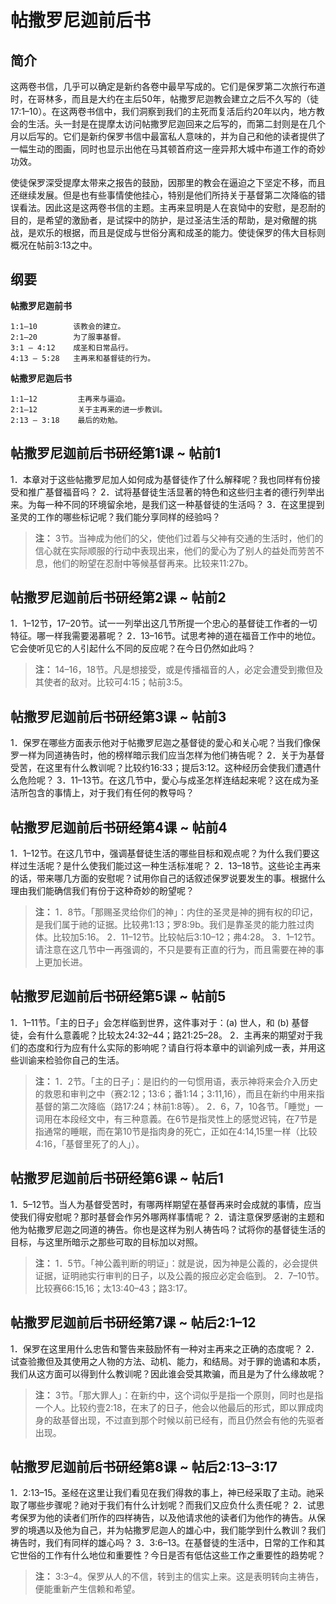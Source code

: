 # 帖撒罗尼迦前后书

## 简介

这两卷书信，几乎可以确定是新约各卷中最早写成的。它们是保罗第二次旅行布道时，在哥林多，而且是大约在主后50年，帖撒罗尼迦教会建立之后不久写的（徒17:1–10）。在这两卷书信中，我们洞察到我们的主死而复活后约20年以内，地方教会的生活。头一封是在提摩太访问帖撒罗尼迦回来之后写的，而第二封则是在几个月以后写的。它们是新约保罗书信中最富私人意味的，并为自己和他的读者提供了一幅生动的图画，同时也显示出他在马其顿首府这一座异邦大城中布道工作的奇妙功效。

使徒保罗深受提摩太带来之报告的鼓励，因那里的教会在逼迫之下坚定不移，而且还继续发展。但是也有些事情使他挂心，特别是他们所持关于基督第二次降临的错误看法。因此这是这两卷书信的主题。主再来显明是人在哀恸中的安慰，是忍耐的目的，是希望的激励者，是试探中的防护，是过圣洁生活的帮助，是对儆醒的挑战，是欢乐的根据，而且是促成与世俗分离和成圣的能力。使徒保罗的伟大目标则概况在帖前3:13之中。

## 纲要

**帖撒罗尼迦前书**

	1:1–10        该教会的建立。
	2:1–20        为了服事基督。
	3:1 – 4:12    成圣和日常品行。
	4:13 – 5:28   主再来和基督徒的行为。

**帖撒罗尼迦后书**

	1:1–12         主再来与逼迫。
	2:1–12         关于主再来的进一步教训。
	2:13 – 3:18    最后的劝勉。

## 帖撒罗尼迦前后书研经第1课 ~ 帖前1

1．本章对于这些帖撒罗尼加人如何成为基督徒作了什么解释呢？我也同样有份接受和推广基督福音吗？
2．试将基督徒生活显著的特色和这些归主者的德行列举出来。为每一种不同的环境留余地，是我们这一种基督徒的生活吗？
3．在这里提到圣灵的工作的哪些标记呢？我们能分享同样的经验吗？

> **注：** 3节。当神成为他们的父，使他们过着与父神有交通的生活时，他们的信心就在实际顺服的行动中表现出来，他们的愛心为了别人的益处而劳苦不息，他们的盼望在忍耐中等候基督再来。比较来11:27b。

## 帖撒罗尼迦前后书研经第2课 ~ 帖前2

1．1–12节，17–20节。试一一列举出这几节所提一个忠心的基督徒工作者的一切特征。哪一样我需要渴慕呢？
2．13–16节。试思考神的道在福音工作中的地位。它会使听见它的人引起什么不同的反应呢？在今日仍然如此吗？

> **注：** 14–16，18节。凡是想接受，或是传播福音的人，必定会遭受到撒但及其使者的敌对。比较可4:15；帖前3:5。

## 帖撒罗尼迦前后书研经第3课 ~ 帖前3

1．保罗在哪些方面表示他对于帖撒罗尼迦之基督徒的愛心和关心呢？当我们像保罗一样为同道祷告时，他的榜样暗示我们应当怎样为他们祷告呢？
2．关于为基督受苦，在这里有什么教训呢？比较约16:33；提后3:12。这种经历会使我们遭遇什么危险呢？
3．11–13节。在这几节中，愛心与成圣怎样连结起来呢？这在成为圣洁所包含的事情上，对于我们有任何的教导吗？

## 帖撒罗尼迦前后书研经第4课 ~ 帖前4

1．1–12节。在这几节中，强调基督徒生活的哪些目标和观点呢？为什么我们要这样过生活呢？是什么使我们能过这一种生活标准呢？
2．13–18节。这些论主再来的话，带来哪几方面的安慰呢？试用你自己的话叙述保罗说要发生的事。根据什么理由我们能确信我们有份于这种奇妙的盼望呢？

> **注：**
> 1．8节。「那赐圣灵给你们的神」：内住的圣灵是神的拥有权的印记，是我们属于祂的证据。比较弗1:13；罗8:9b。我们是靠圣灵的能力胜过肉体。比较加5:16。
> 2．11–12节。比较帖后3:10–12；弗4:28。
> 3．1–12节。请注意在这几节中一再强调的，不只是要有正直的行为，而且需要在神的事上更加长进。

## 帖撒罗尼迦前后书研经第5课 ~ 帖前5

1．1–11节。「主的日子」会怎样临到世界，这件事对于：(a) 世人，和 (b) 基督徒，会有什么意義呢？比较太24:32–44；路21:25–28。
2．主再来的期望对于我们的态度和行为应有什么实际的影响呢？请自行将本章中的训谕列成一表，并用这些训谕来检验你自己的生活。

> **注：**
> 1．2节。「主的日子」：是旧约的一句惯用语，表示神将来会介入历史的救恩和审判之中（赛2:12；13:6；番1:14；3:11,16），而且在新约中用来指基督的第二次降临（路17:24；林前1:8等）。
> 2．6，7，10各节。「睡觉」一词用在本段经文中，有三种意義。在6节是指灵性上的感觉迟钝，在7节是指通常的睡眠，而在第10节是指肉身的死亡，正如在4:14,15里一样（比较4:16，「基督里死了的人」）。

## 帖撒罗尼迦前后书研经第6课 ~ 帖后1

1．5–12节。当人为基督受苦时，有哪两样期望在基督再来时会成就的事情，应当使我们得安慰呢？那时基督会作另外哪两样事情呢？
2．请注意保罗感谢的主题和他为帖撒罗尼迦之同道的祷告。你也是这样为别人祷告吗？试将你的基督徒生活的目标，与这里所暗示之那些可取的目标加以对照。

> **注：**
> 1．5节。「神公義判断的明证」：就是说，因为神是公義的，必会提供证据，证明祂实行审判的日子，以及公義的报应必定会临到。
> 2．7–10节。比较赛66:15,16；太13:40–43；路3:17。

## 帖撒罗尼迦前后书研经第7课 ~ 帖后2:1–12

1．保罗在这里用什么忠告和警告来鼓励怀有一种对主再来之正确的态度呢？
2．试查验撒但及其使用之人物的方法、动机、能力，和结局。对于罪的诡谲和本质，我们从这方面可以得到什么教训呢？因此谁会受其欺骗，而且是为了什么缘故呢？

> **注：** 3节。「那大罪人」：在新约中，这个词似乎是指一个原则，同时也是指一个人。比较约壹2:18，在末了的日子，他会以他最后的形式，即以罪成肉身的敌基督出现，不过直到那个时候以前已经有，而且仍然会有他的先驱者出现。

## 帖撒罗尼迦前后书研经第8课 ~ 帖后2:13–3:17

1．2:13–15。圣经在这里让我们看见在我们得救的事上，神已经采取了主动。祂采取了哪些步骤呢？祂对于我们有什么计划呢？而我们又应负什么责任呢？
2．试思考保罗为他的读者们所作的四样祷告，以及他请求他的读者们为他作的祷告。从保罗的境遇以及他为自己，并为帖撒罗尼迦人的雄心中，我们能学到什么教训？我们祷告时，我们有同样的雄心吗？
3．3:6–13。在基督徒的生活中，日常的工作和其它世俗的工作有什么地位和重要性？今日是否有低估这些工作之重要性的趋势呢？

> **注：** 3:3–4。保罗从人的不信，转到主的信实上来。这是表明转向主祷告，便能重新产生信赖和希望。